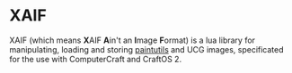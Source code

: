 # XAIF
XAIF (which means **X**AIF **A**in't an **I**mage **F**ormat) is a lua library for manipulating, loading and storing [paintutils](https://github.com/oeed/CraftOS-Standards/blob/master/File%20Formats/Images/Paintutils%20Image%20Format.md) and UCG images, specificated for the use with ComputerCraft and CraftOS 2.
